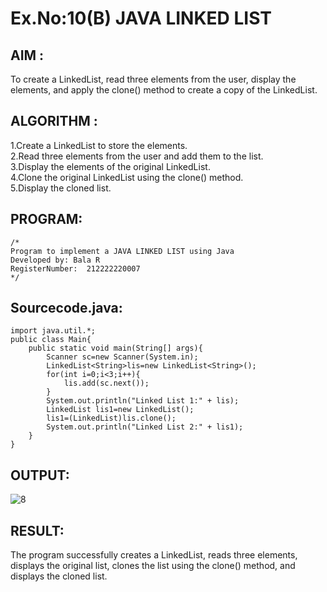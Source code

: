 # Ex.No:10(B) JAVA LINKED LIST
## AIM :
To create a LinkedList, read three elements from the user, display the elements, and apply the clone() method to create a copy of the LinkedList.

## ALGORITHM :
1.Create a LinkedList to store the elements.  
2.Read three elements from the user and add them to the list.  
3.Display the elements of the original LinkedList.  
4.Clone the original LinkedList using the clone() method.  
5.Display the cloned list.  


## PROGRAM:
 ```
/*
Program to implement a JAVA LINKED LIST using Java
Developed by: Bala R
RegisterNumber:  212222220007
*/
```

## Sourcecode.java:
```
import java.util.*;
public class Main{
    public static void main(String[] args){
        Scanner sc=new Scanner(System.in);
        LinkedList<String>lis=new LinkedList<String>();
        for(int i=0;i<3;i++){
            lis.add(sc.next());
        }
        System.out.println("Linked List 1:" + lis);
        LinkedList lis1=new LinkedList();
        lis1=(LinkedList)lis.clone();
        System.out.println("Linked List 2:" + lis1);
    }
}
```

## OUTPUT:
![8](https://github.com/user-attachments/assets/84b4609e-820c-4602-b464-7d05c1684547)


## RESULT:
The program successfully creates a LinkedList, reads three elements, displays the original list, clones the list using the clone() method, and displays the cloned list.





